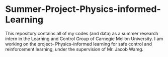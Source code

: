 # Summer-Project-Physics-informed-Learning
This repository contains all of my codes (and data) as a summer research intern in the Learning and Control Group of Carnegie Mellon University. I am working on the project- Physics-informed learning for safe control and reinforcement learning, under the supervision of Mr. Jacob Wamg.
